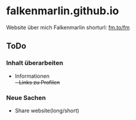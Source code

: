 # falkenmarlin.github.io
Website über mich Falkenmarlin
shorturl: [fm.to/fm](https://fm.to/fm)  

## ToDo
### Inhalt überarbeiten
- Informationen  
~~- Links zu Profilen~~  
### Neue Sachen  
- Share website(long/short)
